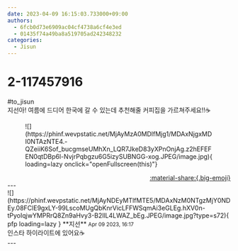 ```yaml
---
date: 2023-04-09 16:15:03.733000+09:00
authors:
  - 6fcb0d73e6909ac04cf4738a6cf4e3ed
  - 01435f74a49ba8a519705ad242348232
categories:
  - Jisun
---
```


# 2-117457916

<div class="post-container" markdown="1">
<div class="content-container md-sidebar__scrollwrap" markdown="1">

\#to_jisun <br>지선아! 여름에 드디어 한국에 갈 수 있는데 추천해줄 커피집을 가르쳐주세요!!☕️
<figure markdown="1">
![](https://phinf.wevpstatic.net/MjAyMzA0MDlfMjg1/MDAxNjgxMDI0NTAzNTE4.-QZeiiK6Sof_bucgmseUMhXn_LQR7JkeD83yXPnOnjAg.z2hEFEFEN0qtDBp6l-NvjrPqbgzu6G5izySUBNGG-xog.JPEG/image.jpg){ loading=lazy onclick="openFullscreen(this)"}
</figure>


</div>
</div>

<div style="text-align: right;" markdown="1">
<a href="https://weverse.io/fromis9/fanpost/2-117457916" style="text-align: right;">:material-share:{.big-emoji}</a>
</div>
---

<div class="comments-container md-sidebar__scrollwrap" markdown="1">
<div class="comment" markdown="1">
<div class='id-container' markdown="1">
![](https://phinf.wevpstatic.net/MjAyNDEyMTlfMTE5/MDAxNzM0NTgzMjY0NDEy.08FClE9gxLY-99LscoMUgQbKnrVicLFFWSqmAi3eGLEg.hXV0n-tPyoIqjwYMPRrQ8Zn9aHvy3-B2llL4LWAZ_bEg.JPEG/image.jpg?type=s72){ pfp loading=lazy }
**<span class="artist">지선</span>** <small>Apr 09 2023, 16:17</small><br>
</div>
<div class='comment-body' markdown="1">
인스타 하이라이트에 있어요☕️
</div>
</div>
</div>
---
